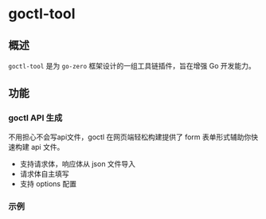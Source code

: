 # goctl-tool

## 概述
`goctl-tool` 是为 `go-zero` 框架设计的一组工具链插件，旨在增强 Go 开发能力。

## 功能

### goctl API 生成

不用担心不会写api文件，goctl 在网页端轻松构建提供了 form 表单形式辅助你快速构建 api 文件。

- 支持请求体，响应体从 json 文件导入
- 请求体自主填写
- 支持 options 配置

### 示例




